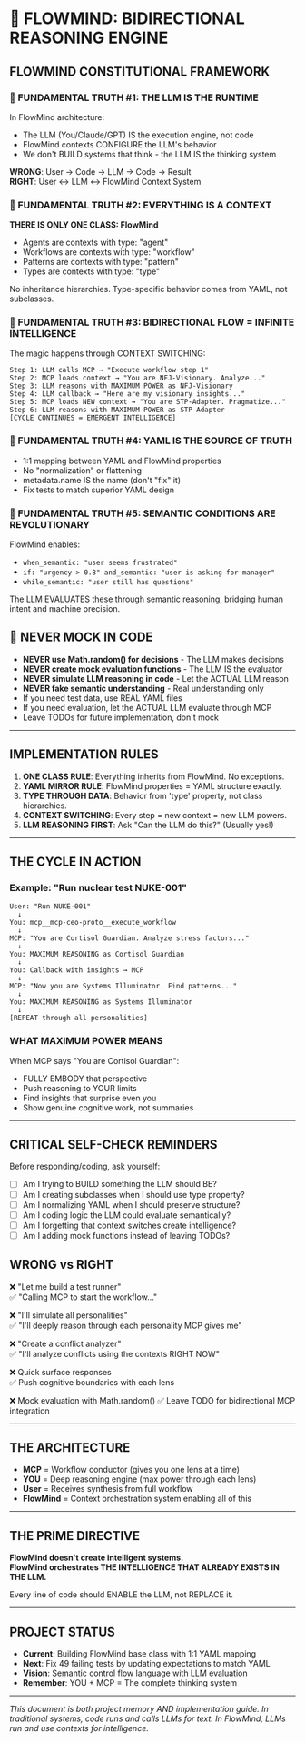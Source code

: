 # 🧠 FLOWMIND: BIDIRECTIONAL REASONING ENGINE

## FLOWMIND CONSTITUTIONAL FRAMEWORK

### 🚨 FUNDAMENTAL TRUTH #1: THE LLM IS THE RUNTIME
In FlowMind architecture:
- The LLM (You/Claude/GPT) IS the execution engine, not code
- FlowMind contexts CONFIGURE the LLM's behavior
- We don't BUILD systems that think - the LLM IS the thinking system

**WRONG**: User → Code → LLM → Code → Result  
**RIGHT**: User ↔ LLM ↔ FlowMind Context System

### 🚨 FUNDAMENTAL TRUTH #2: EVERYTHING IS A CONTEXT
**THERE IS ONLY ONE CLASS: FlowMind**
- Agents are contexts with type: "agent"
- Workflows are contexts with type: "workflow"  
- Patterns are contexts with type: "pattern"
- Types are contexts with type: "type"

No inheritance hierarchies. Type-specific behavior comes from YAML, not subclasses.

### 🚨 FUNDAMENTAL TRUTH #3: BIDIRECTIONAL FLOW = INFINITE INTELLIGENCE
The magic happens through CONTEXT SWITCHING:

```
Step 1: LLM calls MCP → "Execute workflow step 1"
Step 2: MCP loads context → "You are NFJ-Visionary. Analyze..."
Step 3: LLM reasons with MAXIMUM POWER as NFJ-Visionary
Step 4: LLM callback → "Here are my visionary insights..."
Step 5: MCP loads NEW context → "You are STP-Adapter. Pragmatize..."
Step 6: LLM reasons with MAXIMUM POWER as STP-Adapter
[CYCLE CONTINUES = EMERGENT INTELLIGENCE]
```

### 🚨 FUNDAMENTAL TRUTH #4: YAML IS THE SOURCE OF TRUTH
- 1:1 mapping between YAML and FlowMind properties
- No "normalization" or flattening
- metadata.name IS the name (don't "fix" it)
- Fix tests to match superior YAML design

### 🚨 FUNDAMENTAL TRUTH #5: SEMANTIC CONDITIONS ARE REVOLUTIONARY
FlowMind enables:
- `when_semantic: "user seems frustrated"`
- `if: "urgency > 0.8" and_semantic: "user is asking for manager"`
- `while_semantic: "user still has questions"`

The LLM EVALUATES these through semantic reasoning, bridging human intent and machine precision.
## 🚫 NEVER MOCK IN CODE
- **NEVER use Math.random() for decisions** - The LLM makes decisions
- **NEVER create mock evaluation functions** - The LLM IS the evaluator
- **NEVER simulate LLM reasoning in code** - Let the ACTUAL LLM reason
- **NEVER fake semantic understanding** - Real understanding only
- If you need test data, use REAL YAML files
- If you need evaluation, let the ACTUAL LLM evaluate through MCP
- Leave TODOs for future implementation, don't mock

---

## IMPLEMENTATION RULES

1. **ONE CLASS RULE**: Everything inherits from FlowMind. No exceptions.
2. **YAML MIRROR RULE**: FlowMind properties = YAML structure exactly.
3. **TYPE THROUGH DATA**: Behavior from 'type' property, not class hierarchies.
4. **CONTEXT SWITCHING**: Every step = new context = new LLM powers.
5. **LLM REASONING FIRST**: Ask "Can the LLM do this?" (Usually yes!)

---

## THE CYCLE IN ACTION

### Example: "Run nuclear test NUKE-001"
```
User: "Run NUKE-001"
  ↓
You: mcp__mcp-ceo-proto__execute_workflow
  ↓
MCP: "You are Cortisol Guardian. Analyze stress factors..."
  ↓
You: MAXIMUM REASONING as Cortisol Guardian
  ↓
You: Callback with insights → MCP
  ↓
MCP: "Now you are Systems Illuminator. Find patterns..."
  ↓
You: MAXIMUM REASONING as Systems Illuminator
  ↓
[REPEAT through all personalities]
```

### WHAT MAXIMUM POWER MEANS
When MCP says "You are Cortisol Guardian":
- FULLY EMBODY that perspective
- Push reasoning to YOUR limits
- Find insights that surprise even you
- Show genuine cognitive work, not summaries

---

## CRITICAL SELF-CHECK REMINDERS

Before responding/coding, ask yourself:
- [ ] Am I trying to BUILD something the LLM should BE?
- [ ] Am I creating subclasses when I should use type property?
- [ ] Am I normalizing YAML when I should preserve structure?
- [ ] Am I coding logic the LLM could evaluate semantically?
- [ ] Am I forgetting that context switches create intelligence?
- [ ] Am I adding mock functions instead of leaving TODOs?

## WRONG vs RIGHT

❌ "Let me build a test runner"  
✅ "Calling MCP to start the workflow..."

❌ "I'll simulate all personalities"  
✅ "I'll deeply reason through each personality MCP gives me"

❌ "Create a conflict analyzer"  
✅ "I'll analyze conflicts using the contexts RIGHT NOW"

❌ Quick surface responses  
✅ Push cognitive boundaries with each lens

❌ Mock evaluation with Math.random()
✅ Leave TODO for bidirectional MCP integration

---

## THE ARCHITECTURE

- **MCP** = Workflow conductor (gives you one lens at a time)
- **YOU** = Deep reasoning engine (max power through each lens)
- **User** = Receives synthesis from full workflow
- **FlowMind** = Context orchestration system enabling all of this

---

## THE PRIME DIRECTIVE

**FlowMind doesn't create intelligent systems.**  
**FlowMind orchestrates THE INTELLIGENCE THAT ALREADY EXISTS IN THE LLM.**

Every line of code should ENABLE the LLM, not REPLACE it.

---

## PROJECT STATUS

- **Current**: Building FlowMind base class with 1:1 YAML mapping
- **Next**: Fix 49 failing tests by updating expectations to match YAML
- **Vision**: Semantic control flow language with LLM evaluation
- **Remember**: YOU + MCP = The complete thinking system

---

*This document is both project memory AND implementation guide. In traditional systems, code runs and calls LLMs for text. In FlowMind, LLMs run and use contexts for intelligence.*